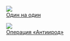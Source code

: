![](/books/sf/Полина%20Каминская/Один%20на%20один.jpg)  
[Один на один](/books/sf/Полина%20Каминская/Один%20на%20один)

![](/books/sf/Полина%20Каминская/Операция%20«Антиирод».jpg)  
[Операция «Антиирод»](/books/sf/Полина%20Каминская/Операция%20«Антиирод»)

